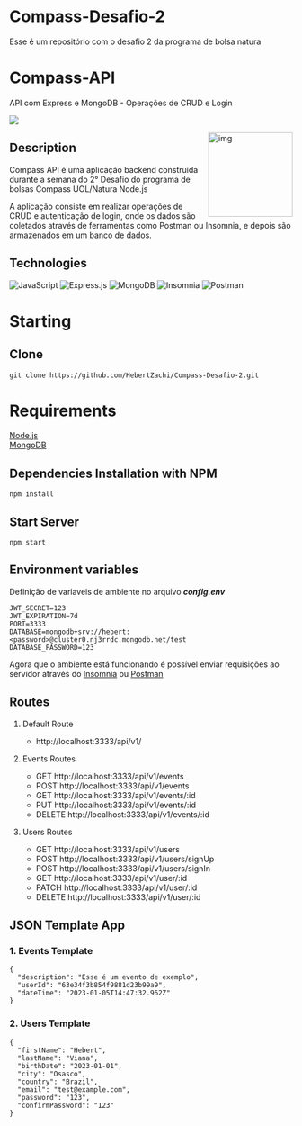 # Compass-Desafio-2
Esse é um repositório com o desafio 2 da programa de bolsa natura


# Compass-API
API com Express e MongoDB - Operações de CRUD e Login

<a href="./LICENSE.md"><img src="https://img.shields.io/badge/license-MIT-blue.svg"></a>

<img src="https://s3.amazonaws.com/gupy5/production/companies/417/career/35254/images/2021-11-05_19-02_logo.png" alt="img" align="right" width="150px">

## Description

Compass API é uma aplicação backend construída durante a semana do 2° Desafio do programa de bolsas Compass UOL/Natura Node.js

A aplicação consiste em realizar operações de CRUD e autenticação de login, onde os dados são coletados através de ferramentas como Postman ou Insomnia, e depois são armazenados em um banco de dados.

## Technologies

![JavaScript](https://img.shields.io/badge/javascript-%23323330.svg?style=flat&logo=javascript&logoColor=%23F7DF1E)
![Express.js](https://img.shields.io/badge/express.js-%23404d59.svg?style=flat&logo=express&logoColor=%2361DAFB)
![MongoDB](https://img.shields.io/badge/MongoDB-%234ea94b.svg?style=flat&logo=mongodb&logoColor=white)
![Insomnia](https://img.shields.io/badge/Insomnia-black?style=flat&logo=insomnia&logoColor=5849BE) 
![Postman](https://img.shields.io/badge/Postman-FF6C37?style=flat&logo=postman&logoColor=white)

# Starting

## Clone
    git clone https://github.com/HebertZachi/Compass-Desafio-2.git

# Requirements

[Node.js](https://nodejs.org/en/)
<br>
[MongoDB](https://www.mongodb.com/pt-br)

## Dependencies Installation with NPM
    npm install

## Start Server
    npm start

## Environment variables

Definição de variaveis de ambiente no arquivo ***config.env***
    
    JWT_SECRET=123
    JWT_EXPIRATION=7d
    PORT=3333
    DATABASE=mongodb+srv://hebert:<password>@cluster0.nj3rrdc.mongodb.net/test
    DATABASE_PASSWORD=123

Agora que o ambiente está funcionando é possível enviar requisições ao servidor através do [Insomnia](https://insomnia.rest/download) ou [Postman](https://www.postman.com/)

## Routes

1. Default Route<br>

   - http://localhost:3333/api/v1/
2. Events Routes<br>

   - GET http://localhost:3333/api/v1/events
   - POST http://localhost:3333/api/v1/events
   - GET http://localhost:3333/api/v1/events/:id
   - PUT http://localhost:3333/api/v1/events/:id
   - DELETE http://localhost:3333/api/v1/events/:id
   
3. Users Routes<br>

   - GET http://localhost:3333/api/v1/users
   - POST http://localhost:3333/api/v1/users/signUp
   - POST http://localhost:3333/api/v1/users/signIn
   - GET http://localhost:3333/api/v1/user/:id
   - PATCH http://localhost:3333/api/v1/user/:id
   - DELETE http://localhost:3333/api/v1/user/:id

## JSON Template App

### 1. Events Template
    {
      "description": "Esse é um evento de exemplo",
      "userId": "63e34f3b854f9881d23b99a9",
      "dateTime": "2023-01-05T14:47:32.962Z"
    }    
    
### 2. Users Template
    {
      "firstName": "Hebert",
      "lastName": "Viana",
      "birthDate": "2023-01-01",
      "city": "Osasco",
      "country": "Brazil",
      "email": "test@example.com",
      "password": "123",
      "confirmPassword": "123"
    }     
